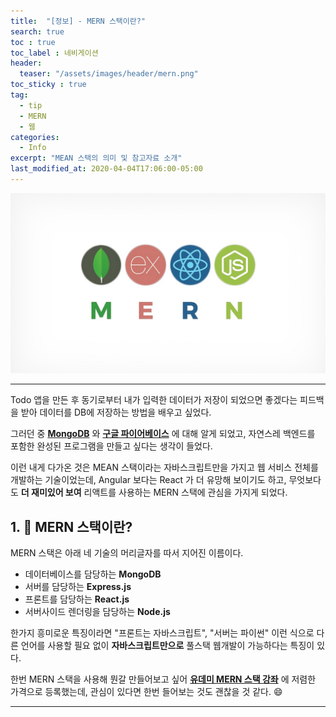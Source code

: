 ```yaml
---
title:  "[정보] - MERN 스택이란?"
search: true
toc : true
toc_label : 네비게이션
header:
  teaser: "/assets/images/header/mern.png"
toc_sticky : true
tag:
  - tip
  - MERN
  - 웹
categories:
  - Info
excerpt: "MEAN 스택의 의미 및 참고자료 소개"
last_modified_at: 2020-04-04T17:06:00-05:00
---
```

<img src = "/assets/images/header/mern.png">

---

Todo 앱을 만든 후 동기로부터 내가 입력한 데이터가 저장이 되었으면 좋겠다는 피드백을 받아 데이터를 DB에 저장하는 방법을 배우고 싶었다.

 그러던 중 [**MongoDB**](https://www.mongodb.com/) 와 [**구글 파이어베이스**](https://firebase.google.com/?hl=ko) 에 대해 알게 되었고, 자연스레 백엔드를 포함한 완성된 프로그램을 만들고 싶다는 생각이 들었다.

이런 내게 다가온 것은 MEAN 스택이라는 자바스크립트만을 가지고 웹 서비스 전체를 개발하는 기술이었는데, Angular 보다는 React 가 더 유망해 보이기도 하고, 무엇보다도 **더 재미있어 보여** 리액트를 사용하는 MERN 스택에 관심을 가지게 되었다.  

## 1. 🌻 MERN 스택이란?

MERN 스택은 아래 네 기술의 머리글자를 따서 지어진 이름이다.

- 데이터베이스를 담당하는 **MongoDB**
- 서버를 담당하는 **Express.js**
- 프론트를 담당하는 **React.js**
- 서버사이드 렌더링을 담당하는 **Node.js**

한가지 흥미로운 특징이라면 "프론트는 자바스크립트", "서버는 파이썬" 이런 식으로 다른 언어를 사용할 필요 없이 **자바스크립트만으로** 풀스택 웹개발이 가능하다는 특징이 있다.

한번 MERN 스택을 사용해 뭔갈 만들어보고 싶어 [**유데미 MERN 스택 강좌**](https://www.udemy.com/course/mern-stack-front-to-back/) 에 저렴한 가격으로 등록했는데, 관심이 있다면 한번 들어보는 것도 괜찮을 것 같다. 😄

---
